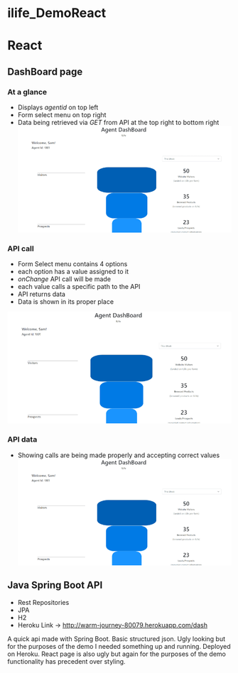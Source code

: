# ilife_DemoReact

# React 

## DashBoard page

### At a glance
 * Displays *agentid* on top left 
 * Form select menu on top right
 * Data being retrieved via *GET* from API at the top right to bottom right
![](initial.gif)

### API call
  * Form Select menu contains 4 options
  * each option has a value assigned to it
  *  *onChange* API call will be made
  * each value calls a specific path to the API
  * API returns data
  * Data is shown in its proper place

![](dataupdate.gif)

### API data 
 * Showing calls are being made properly and accepting correct values
![](api.gif)

## Java Spring Boot API
 * Rest Repositories
 * JPA
 * H2
 * Heroku Link -> http://warm-journey-80079.herokuapp.com/dash

A quick api made with Spring Boot. Basic structured json. Ugly looking but for the purposes of the demo I needed something up and running. Deployed on Heroku.
React page is also ugly but again for the purposes of the demo functionality has precedent over styling. 

